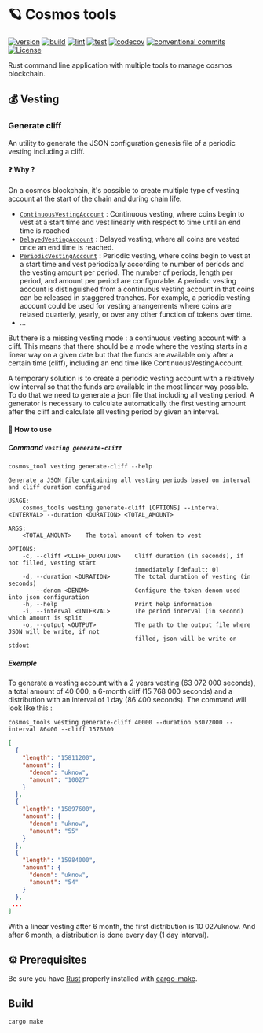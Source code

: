 # 🪐 Cosmos tools

[![version](https://img.shields.io/github/v/release/okp4/cosmos-tools?style=for-the-badge)](https://github.com/okp4/cosmos-tools/releases)
[![build](https://img.shields.io/github/workflow/status/okp4/cosmos-tools/Build?label=build&style=for-the-badge)](https://github.com/okp4/cosmos-tools/actions/workflows/build.yml)
[![lint](https://img.shields.io/github/workflow/status/okp4/cosmos-tools/Lint?label=lint&style=for-the-badge)](https://github.com/okp4/cosmos-tools/actions/workflows/lint.yml)
[![test](https://img.shields.io/github/workflow/status/okp4/cosmos-tools/Test?label=test&style=for-the-badge)](https://github.com/okp4/cosmos-tools/actions/workflows/test.yml)
[![codecov](https://img.shields.io/codecov/c/github/okp4/cosmos-tools?style=for-the-badge&token=K5CYM8TQQY)](https://codecov.io/gh/okp4/cosmos-tools)
[![conventional commits](https://img.shields.io/badge/Conventional%20Commits-1.0.0-yellow.svg?style=for-the-badge)](https://conventionalcommits.org)
[![License](https://img.shields.io/badge/License-BSD_3--Clause-blue.svg?style=for-the-badge)](https://opensource.org/licenses/BSD-3-Clause)

Rust command line application with multiple tools to manage cosmos blockchain.

## 💰 Vesting

### Generate cliff

An utility to generate the JSON configuration genesis file of a periodic vesting including a cliff.

#### ❓ Why ?

On a cosmos blockchain, it's possible to create multiple type of vesting account at the start of the chain and during chain life.

- [`ContinuousVestingAccount`](https://docs.cosmos.network/master/modules/auth/05_vesting.html#continuousvestingaccount) : Continuous vesting, where coins begin to vest at a start time and vest linearly with respect to time until an end time is reached
- [`DelayedVestingAccount`](https://docs.cosmos.network/master/modules/auth/05_vesting.html#delayedvestingaccount) : Delayed vesting, where all coins are vested once an end time is reached.
- [`PeriodicVestingAccount`](https://docs.cosmos.network/master/modules/auth/05_vesting.html#periodicvestingaccount) : Periodic vesting, where coins begin to vest at a start time and vest periodically according to number of periods and the vesting amount per period. The number of periods, length per period, and amount per period are configurable. A periodic vesting account is distinguished from a continuous vesting account in that coins can be released in staggered tranches. For example, a periodic vesting account could be used for vesting arrangements where coins are relased quarterly, yearly, or over any other function of tokens over time.
- ...

But there is a missing vesting mode : a continuous vesting account with a cliff. This means that there should be a mode where the vesting starts in a linear way on a given date but that the funds are available only after a certain time (cliff), including an end time like ContinuousVestingAccount.

A temporary solution is to create a periodic vesting account with a relatively low interval so that the funds are available in the most linear way possible. To do that we need to generate a json file that including all vesting period. A generator is necessary to calculate automatically the first vesting amount after the cliff and calculate all vesting period by given an interval.

#### 📄 How to use

##### Command `vesting generate-cliff`

```cli
cosmos_tool vesting generate-cliff --help
```

```cli
Generate a JSON file containing all vesting periods based on interval and cliff duration configured

USAGE:
    cosmos_tools vesting generate-cliff [OPTIONS] --interval <INTERVAL> --duration <DURATION> <TOTAL_AMOUNT>

ARGS:
    <TOTAL_AMOUNT>    The total amount of token to vest

OPTIONS:
    -c, --cliff <CLIFF_DURATION>    Cliff duration (in seconds), if not filled, vesting start
                                    immediately [default: 0]
    -d, --duration <DURATION>       The total duration of vesting (in seconds)
        --denom <DENOM>             Configure the token denom used into json configuration
    -h, --help                      Print help information
    -i, --interval <INTERVAL>       The period interval (in second) which amount is split
    -o, --output <OUTPUT>           The path to the output file where JSON will be write, if not
                                    filled, json will be write on stdout
```

##### Exemple

To generate a vesting account with a 2 years vesting (63 072 000 seconds), a total amount of 40 000, a 6-month cliff (15 768 000 seconds) and a distribution with an interval of 1 day (86 400 seconds). The command will look like this :

```cli
cosmos_tools vesting generate-cliff 40000 --duration 63072000 --interval 86400 --cliff 1576800
```

```json
[
  {
    "length": "15811200",
    "amount": {
      "denom": "uknow",
      "amount": "10027"
    }
  },
  {
    "length": "15897600",
    "amount": {
      "denom": "uknow",
      "amount": "55"
    }
  },
  {
    "length": "15984000",
    "amount": {
      "denom": "uknow",
      "amount": "54"
    }
  },
 ...
]
```

With a linear vesting after 6 month, the first distribution is 10 027uknow. And after 6 month, a distribution is done every day (1 day interval).

## ⚙️ Prerequisites

Be sure you have [Rust](https://www.rust-lang.org/tools/install) properly installed with [cargo-make](https://github.com/sagiegurari/cargo-make).

## Build

```sh
cargo make
```
